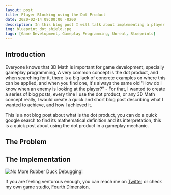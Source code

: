 ```yaml
---
layout: post
title: Player Blocking using the Dot Product
date: 2020-02-14 09:00:00 -0200
description: In this blog post I will talk about implementing a player blocking using the dot product.
img: blueprint_dot_shield.jpg
tags: [Game Development, Gameplay Programming, Unreal, Blueprints]
---
```


## Introduction

Everyone knows that 3D Math is important for game development, specially gameplay programming, A very common concept is the dot product, and when searching for it, there is a big lack of concrete examples on where this can be applied, and when you find one, it's always the same old "How do I know when an enemy is looking at the player?" - For that, I wanted to create a series of blog posts, every time I use the dot product, or any 3D Math concept really, I would create a quick and short blog post describing what I wanted to achieve, and how I achieved it.

This is a not blog post about what is the dot product, you can do a quick google search to find its mathematical definition and its interpretation, this is a quick post about using the dot product in a gameplay mechanic.


## The Problem

## The Implementation

![No More Rubber Duck Debugging!]({{site.baseurl}}/assets/img/blueprint_dot_shield.jpg)



If you are feeling venturous enough, you can reach me on [Twitter](http://twitter.com/guilhermepo2) or check my own game studio, [Fourth Dimension](https://fourthdimension.studio).
